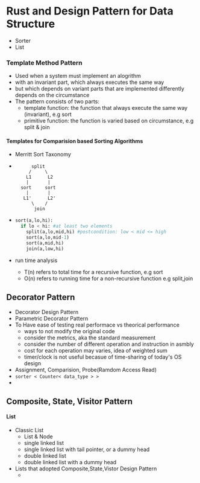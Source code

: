 # Rust and Design Pattern for Data Structure

- Sorter
- List

### Template Method Pattern

- Used when a system must implement an alogrithm
- with an invariant part, which always executes the same way
- but which depends on variant parts that are implemented differently depends on the circumstance
- The pattern consists of two parts:
  - template function: the function that always execute the same way (invariant), e.g sort
  - primitive function: the function is varied based on circumstance, e.g split & join

#### Templates for Comparision based Sorting Algorithms

- Merritt Sort Taxonomy  

- ```
        split
       /     \
      L1      L2
      |       |
    sort     sort
      |       |
     L1'      L2'
        \    /
         join
    ```
-  ```python
   sort(a,lo,hi):
     if lo < hi: #at least two elements
       split(a,lo,mid,hi) #postcondition: low < mid <= high
       sort(a,lo,mid-1)
       sort(a,mid,hi)
       join(a,low,hi)
   ```

- run time analysis

   - T(n) refers to total time for a recursive function, e.g sort
   - O(n) refers to running time for a non-recursive function e.g split,join

## Decorator Pattern

- Decorator Design Pattern
- Parametric Decorator Pattern
- To Have ease of testing real performace vs theorical performance
  - ways to not modify the original code
  - consider the metrics, aka the standard measurement
  - consider the number of different operation and instruction in asmbly
  - cost for each operation may varies, idea of weighted sum
  - timer/clock is not useful becasue of time-sharing of today's OS design
- Assignment, Comparision, Probe(Ramdom Access Read)
- `sorter < Counter< data_type > >`
- ​

## Composite, State, Visitor Pattern

#### List

- Classic List
  - List & Node
  - single linked list
  - single linked list with tail pointer, or a dummy head
  - double linked list
  - double linked list with a dummy head
- Lists that adopted Composite,State,Vistor Design Pattern
  - ​